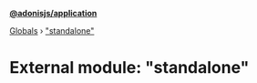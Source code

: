 **[@adonisjs/application](../README.md)**

[Globals](../README.md) › ["standalone"](_standalone_.md)

# External module: "standalone"